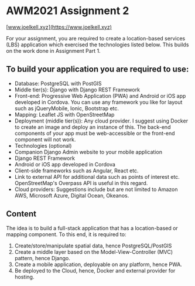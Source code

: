 # AWM2021 Assignment 2

[www.joelkell.xyz](https://www.joelkell.xyz)

For your assignment, you are required to create a location-based services (LBS) application which exercised the technologies listed below. This builds on the work done in Assignment Part 1.

## To build your application you are required to use:
* Database: PostgreSQL with PostGIS
* Middle tier(s): Django with Django REST Framework
* Front-end: Progressive Web Application (PWA) and Android or iOS app developed in Cordova. You can use any framework you like for layout such as jQueryMobile, Ionic, Bootstrap etc.
* Mapping: Leaflet JS with OpenStreetMap
* Deployment (middle tier(s)): Any cloud provider. I suggest using Docker to create an image and deploy an instance of this. The back-end components of your app must be web-accessible or the front-end component will not work.
* Technologies (optional)
* Companion Django Admin website to your mobile application
* Django REST Framework
* Android or iOS app developed in Cordova
* Client-side frameworks such as Angular, React etc.
* Link to external API for additional data such as points of interest etc. OpenStreetMap's Overpass API is useful in this regard.
* Cloud providers: Suggestions include but are not limited to Amazon AWS, Microsoft Azure, Digital Ocean, Okeanos.

## Content
The idea is to build a full-stack application that has a location-based or mapping component. To this end, it is required to:

1. Create/store/manipulate spatial data, hence PostgreSQL/PostGIS
2. Create a middle layer based on the Model-View-Controller (MVC) pattern, hence Django.
3. Create a mobile application, deployable on any platform, hence PWA.
4. Be deployed to the Cloud, hence, Docker and external provider for hosting.